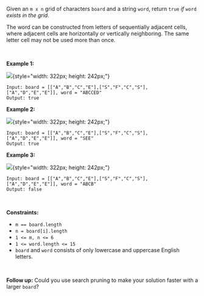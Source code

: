 Given an `m x n` grid of characters `board` and a string `word`, return
`true` *if* `word` *exists in the grid*.

The word can be constructed from letters of sequentially adjacent cells,
where adjacent cells are horizontally or vertically neighboring. The
same letter cell may not be used more than once.

 

**Example 1:**

![](https://assets.leetcode.com/uploads/2020/11/04/word2.jpg){style="width: 322px; height: 242px;"}

    Input: board = [["A","B","C","E"],["S","F","C","S"],["A","D","E","E"]], word = "ABCCED"
    Output: true

**Example 2:**

![](https://assets.leetcode.com/uploads/2020/11/04/word-1.jpg){style="width: 322px; height: 242px;"}

    Input: board = [["A","B","C","E"],["S","F","C","S"],["A","D","E","E"]], word = "SEE"
    Output: true

**Example 3:**

![](https://assets.leetcode.com/uploads/2020/10/15/word3.jpg){style="width: 322px; height: 242px;"}

    Input: board = [["A","B","C","E"],["S","F","C","S"],["A","D","E","E"]], word = "ABCB"
    Output: false

 

**Constraints:**

-   `m == board.length`
-   `n = board[i].length`
-   `1 <= m, n <= 6`
-   `1 <= word.length <= 15`
-   `board` and `word` consists of only lowercase and uppercase English
    letters.

 

**Follow up:** Could you use search pruning to make your solution faster
with a larger `board`?
